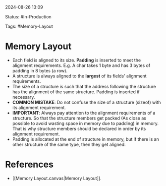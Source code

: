 
2024-08-26 13:09

Status: #In-Production 

Tags: #Memory-Layout

# Memory Layout

- Each field is aligned to its size. **Padding** is inserted to meet the alignment requirements. E.g. A char takes 1 byte and has 3 bytes of padding in 8 bytes (a row).
- A structure is always aligned to the **largest** of its fields' alignment requirements.
- The size of a structure is such that the address following the structure has the alignment of the same structure. Padding is inserted if necessary.
- **COMMON MISTAKE**: Do not confuse the size of a structure (sizeof) with its alignment requirement.
- **IMPORTANT**: Always pay attention to the alignment requirements of a structure. So that the structure members get packed (As close as possible to avoid wasting space in memory due to padding) in memory. That is why structure members should be declared in order by its alignment requirement.
- Padding is allocated at the end of structure in memory, but if there is an other structure of the same type, then they get aligned.

# References

- [[Memory Layout.canvas|Memory Layout]].
